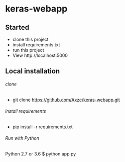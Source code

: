 # keras-webapp 
## Started
- clone this project
-  install  requirements.txt
- run this project
- View http://localhost:5000
## Local installation
###### clone
- git clone https://github.com/Axzc/keras-webapp.git
###### install requirements
- pip install -r requirements.txt
###### Run with Python
Python 2.7 or 3.6 
  $ python app.py

